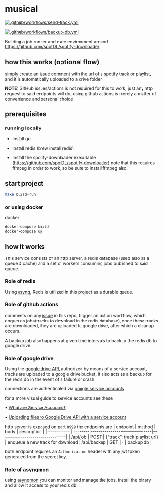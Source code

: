 # musical

[![.github/workflows/send-track.yml](https://github.com/aesrael/musical/actions/workflows/send-track.yml/badge.svg)](https://github.com/aesrael/musical/actions/workflows/send-track.yml)

[![.github/workflows/backup-db.yml](https://github.com/aesrael/musical/actions/workflows/backup-db.yml/badge.svg)](https://github.com/aesrael/musical/actions/workflows/backup-db.yml)

Building a job runner and exec environment around https://github.com/spotDL/spotify-downloader

## how this works (optional flow)
simply create an [issue comment](https://github.com/aesrael/musical/issues) with the url of a spotify track or playlist, and it is automatically uploaded to a drive folder.

**NOTE:** GitHub issues/actions is not required for this to work, just any http request to said endpoints will do, using github actions is merely a matter of convenience and personal choice

## prerequisites
### running locally
* Install go
* Install redis (brew install redis)

* Install the spotify-downloader executable (https://github.com/spotDL/spotify-downloader)
note that this requires ffmpeg in order to work, so be sure to install ffmpeg also.

## start project
```bash
make build-run
```

### or using docker

docker
```bash
docker-compose build
docker-compose up
```

## how it works
This service consists of an http server, a redis database (used also as a queue & cache) and a set of workers consuming jobs published to said queue.

### Role of redis
Using [asynq](https://github.com/koddr/tutorial-go-asynq), Redis is utilized in this project as a durable queue.


### Role of github actions
comments on any [issue](https://github.com/aesrael/musical/issues) in this repo, trigger an action workflow, which enqueues jobs(tracks to download in the redis database), once these tracks are downloaded, they are uploaded to google drive, after which a cleanup occurs.

A backup job also happens at given time intervals to backup the redis db to google drive.

### Role of google drive
Using the [google drive API](https://developers.google.com/drive/api/v3/reference), authorized by means of a service account, tracks are uploaded to a google drive bucket, it also acts as a backup for the redis db in the event of a failure or crash.

connections are authenticated via [google service accounts](https://console.cloud.google.com/projectselector2/iam-admin/serviceaccounts)

for a more visual guide to service accounts see these

• [What are Service Accounts?](https://www.youtube.com/watch?v=xXk1YlkKW_k)

• [Uploading files to Google Drive API with a service account](https://www.youtube.com/watch?v=Q5b0ivBYqeQ)

http server is exposed on port `8999`
the endpoints are
| endpoint     | method | body                          | description                     |
| ----------- | --------|-------------------------------|---------------------------------|
| /api/job    | POST    | {"track": track\|playlist url} | enqueue a new track for download
| /api/backup | GET     | -                             | backup db                 |

both endpoint requires an `Authorization` header with any jwt token generated from the secret key.

### Role of asynqmon
using [asynqmon](https://github.com/hibiken/asynqmon) you can monitor and manage the jobs, install the binary and allow it access to your redis db.
